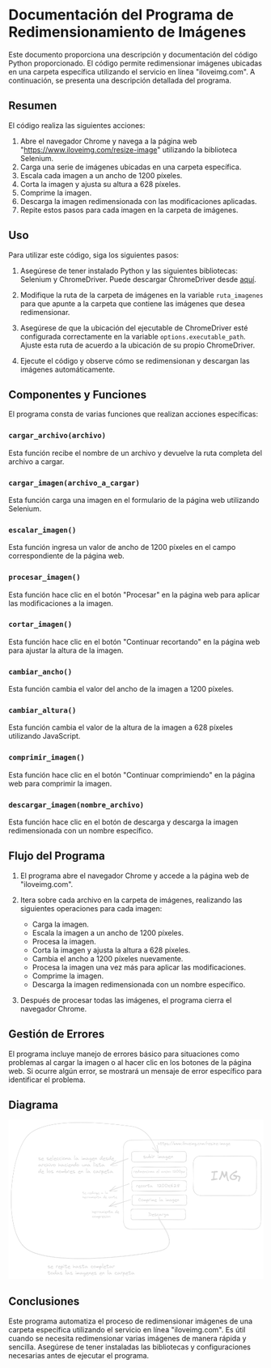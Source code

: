# Documentación del Programa de Redimensionamiento de Imágenes

Este documento proporciona una descripción y documentación del código Python proporcionado. El código permite redimensionar imágenes ubicadas en una carpeta específica utilizando el servicio en línea "iloveimg.com". A continuación, se presenta una descripción detallada del programa.

## Resumen

El código realiza las siguientes acciones:

1. Abre el navegador Chrome y navega a la página web "https://www.iloveimg.com/resize-image" utilizando la biblioteca Selenium.
2. Carga una serie de imágenes ubicadas en una carpeta específica.
3. Escala cada imagen a un ancho de 1200 píxeles.
4. Corta la imagen y ajusta su altura a 628 píxeles.
5. Comprime la imagen.
6. Descarga la imagen redimensionada con las modificaciones aplicadas.
7. Repite estos pasos para cada imagen en la carpeta de imágenes.

## Uso

Para utilizar este código, siga los siguientes pasos:

1. Asegúrese de tener instalado Python y las siguientes bibliotecas: Selenium y ChromeDriver. Puede descargar ChromeDriver desde [aquí](https://sites.google.com/chromium.org/driver/).

2. Modifique la ruta de la carpeta de imágenes en la variable `ruta_imagenes` para que apunte a la carpeta que contiene las imágenes que desea redimensionar.

3. Asegúrese de que la ubicación del ejecutable de ChromeDriver esté configurada correctamente en la variable `options.executable_path`. Ajuste esta ruta de acuerdo a la ubicación de su propio ChromeDriver.

4. Ejecute el código y observe cómo se redimensionan y descargan las imágenes automáticamente.

## Componentes y Funciones

El programa consta de varias funciones que realizan acciones específicas:

### `cargar_archivo(archivo)`

Esta función recibe el nombre de un archivo y devuelve la ruta completa del archivo a cargar.

### `cargar_imagen(archivo_a_cargar)`

Esta función carga una imagen en el formulario de la página web utilizando Selenium.

### `escalar_imagen()`

Esta función ingresa un valor de ancho de 1200 píxeles en el campo correspondiente de la página web.

### `procesar_imagen()`

Esta función hace clic en el botón "Procesar" en la página web para aplicar las modificaciones a la imagen.

### `cortar_imagen()`

Esta función hace clic en el botón "Continuar recortando" en la página web para ajustar la altura de la imagen.

### `cambiar_ancho()`

Esta función cambia el valor del ancho de la imagen a 1200 píxeles.

### `cambiar_altura()`

Esta función cambia el valor de la altura de la imagen a 628 píxeles utilizando JavaScript.

### `comprimir_imagen()`

Esta función hace clic en el botón "Continuar comprimiendo" en la página web para comprimir la imagen.

### `descargar_imagen(nombre_archivo)`

Esta función hace clic en el botón de descarga y descarga la imagen redimensionada con un nombre específico.

## Flujo del Programa

1. El programa abre el navegador Chrome y accede a la página web de "iloveimg.com".

2. Itera sobre cada archivo en la carpeta de imágenes, realizando las siguientes operaciones para cada imagen:
   - Carga la imagen.
   - Escala la imagen a un ancho de 1200 píxeles.
   - Procesa la imagen.
   - Corta la imagen y ajusta la altura a 628 píxeles.
   - Cambia el ancho a 1200 píxeles nuevamente.
   - Procesa la imagen una vez más para aplicar las modificaciones.
   - Comprime la imagen.
   - Descarga la imagen redimensionada con un nombre específico.

3. Después de procesar todas las imágenes, el programa cierra el navegador Chrome.

## Gestión de Errores

El programa incluye manejo de errores básico para situaciones como problemas al cargar la imagen o al hacer clic en los botones de la página web. Si ocurre algún error, se mostrará un mensaje de error específico para identificar el problema.
## Diagrama

![Diagrama de Flujo](diagramabot.png)

## Conclusiones

Este programa automatiza el proceso de redimensionar imágenes de una carpeta específica utilizando el servicio en línea "iloveimg.com". Es útil cuando se necesita redimensionar varias imágenes de manera rápida y sencilla. Asegúrese de tener instaladas las bibliotecas y configuraciones necesarias antes de ejecutar el programa.
